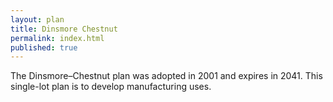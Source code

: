 ```yaml
---
layout: plan
title: Dinsmore Chestnut
permalink: index.html
published: true
---
```


The Dinsmore–Chestnut plan was adopted in 2001 and expires in 2041. This single-lot plan is to develop manufacturing uses. 